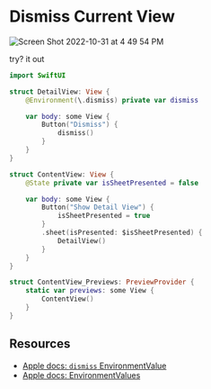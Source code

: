 # Dismiss Current View 

![Screen Shot 2022-10-31 at 4 49 54 PM](https://user-images.githubusercontent.com/1819208/199107980-fc918eaf-725a-4576-9d9f-b8d1a385547a.png)

try? it out

```swift
import SwiftUI

struct DetailView: View {
    @Environment(\.dismiss) private var dismiss

    var body: some View {
        Button("Dismiss") {
            dismiss()
        }
    }
}

struct ContentView: View {
    @State private var isSheetPresented = false

    var body: some View {
        Button("Show Detail View") {
            isSheetPresented = true
        }
        .sheet(isPresented: $isSheetPresented) {
            DetailView()
        }
    }
}

struct ContentView_Previews: PreviewProvider {
    static var previews: some View {
        ContentView()
    }
}
```

## Resources

* [Apple docs: `dismiss` EnvironmentValue](https://developer.apple.com/documentation/swiftui/environmentvalues/dismiss)
* [Apple docs: EnvironmentValues](https://developer.apple.com/documentation/swiftui/environmentvalues)
